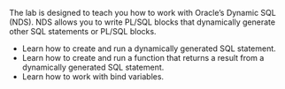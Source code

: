 The lab is designed to teach you how to work with Oracle’s Dynamic SQL (NDS). NDS allows you to write PL/SQL blocks that dynamically generate other SQL statements or PL/SQL blocks.
<ul>
  <li>Learn how to create and run a dynamically generated SQL statement.</li>
  <li>Learn how to create and run a function that returns a result from a dynamically generated SQL statement.</li>
  <li>Learn how to work with bind variables.</li>
</ul>
